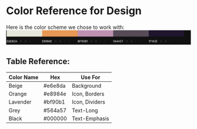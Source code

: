 
# Color Reference for Design

Here is the color scheme we chose to work with:
![color screenshot](Screen%20Shot%202021-10-08%20at%203.00.00%20PM.png)

## Table Reference:
| Color Name | Hex | Use For |
|----------|----------|----------|
| Beige | #e6e8da | Background |
| Orange | #e8984e | Icon, Borders |
| Lavender | #bf90b1 | Icon, Dividers |
| Grey | #564a57 |  Text-Long |
| Black| #000000 |  Text-Emphasis |